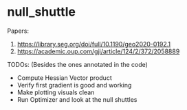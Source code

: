 # null_shuttle

Papers:

1. https://library.seg.org/doi/full/10.1190/geo2020-0192.1
2. https://academic.oup.com/gji/article/124/2/372/2058889

TODOs: (Besides the ones annotated in the code)

- Compute Hessian Vector product
- Verify first gradient is good and working
- Make plotting visuals clean
- Run Optimizer and look at the null shuttles
